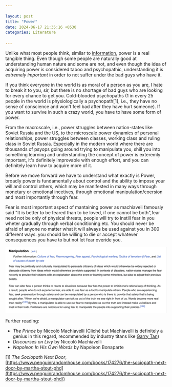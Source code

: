 ```yaml
---

layout: post  
title: "Power"  
date: 2024-06-17 21:35:16 +0530  
categories: Literature  

---
```


Unlike what most people think, similar to [information](https://en.wikipedia.org/wiki/Information), power is a real tangible thing. Even though some people are naturally good at understanding human nature and some are not, and even though the idea of acquiring power is considered taboo and psychopathic, understanding it is *extremely important* in order to not suffer under the bad guys who have it.

If you think everyone in the world is as moral of a person as you are, I hate to break it to you, sir, but there is no shortage of bad guys who are looking for every chance to get you. Cold-blooded psychopaths (1 in every 25 people in the world is physiologically a psychopath[1], i.e., they have no sense of conscience and won't feel bad after they have hurt someone). If you want to survive in such a crazy world, you have to have some form of power.

From the macroscale, i.e., power struggles between nation-states like Soviet Russia and the US, to the microscale power dynamics of personal relationships, power struggles between classes, working class and ruling class in Soviet Russia. Especially in the modern world where there are thousands of psyops going around trying to manipulate you, shill you into something learning and understanding the concept of power is exteremly important, it's definitely improvable with enough effort, and you can definitely learn how to acquire more of it.

Before we move forward we have to understand what exactly is Power, broadly power is fundamentally about control and the ability to impose your will and control others, which may be manifested in many ways through monetary or emotional incetives, through emotional manipulation/coersion and most importantly through fear.

Fear is most important aspect of mantaining power as machiaveli famously said "It is better to be feared than to be loved, if one cannot be both",fear need not be only of physical threats, people will try to instill fear in you wheter gradually through verbal conditioning etc. You should never be afraid of anyone no matter what it will always be used against you in 300 different ways. you should be willing to die or accept whatever consequences you have to but not let fear overide you.

![alt text](image-1.png)

Further reading:
    
- *The Prince* by Niccolò Machiavelli (Cliché but Machiavelli is definitely a genius in this regard, recommended by industry titans like [Garry Tan](https://x.com/garrytan/status/966568528638656512))
- *Discourses on Livy* by Niccolò Machiavelli
- *Napoleon In His Own Words* by Napoleon Bonaparte


[1] *The Sociopath Next Door*, [https://www.penguinrandomhouse.com/books/174276/the-sociopath-next-door-by-martha-stout-phd](https://www.penguinrandomhouse.com/books/174276/the-sociopath-next-door-by-martha-stout-phd/)
